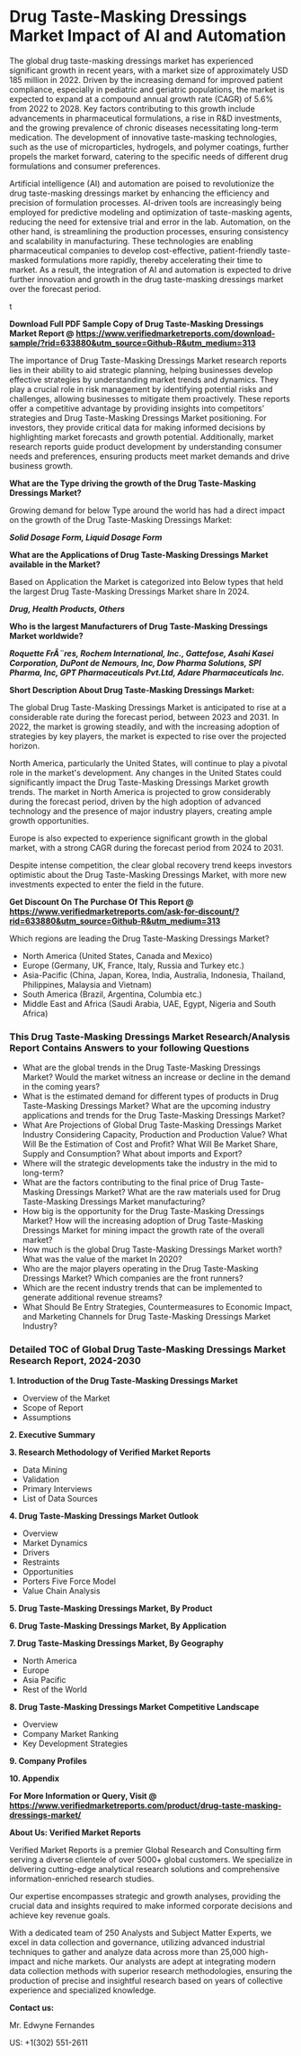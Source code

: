 <meta name="title" content="Global Drug Taste-Masking Dressings Market Impact of AI and Automation"><meta name="description" content="The global drug taste-masking dressings market has experienced significant growth in recent years, with a market size of approximately USD 185 million in 2022. Driven "><meta name="title" content="Drug Taste-Masking Dressings Market Size, Share, Scope, Trends, Growth, Opportunities, Analysis, Forecast"><h1>Drug Taste-Masking Dressings Market Impact of AI and Automation</h1><p>The global drug taste-masking dressings market has experienced significant growth in recent years, with a market size of approximately USD 185 million in 2022. Driven by the increasing demand for improved patient compliance, especially in pediatric and geriatric populations, the market is expected to expand at a compound annual growth rate (CAGR) of 5.6% from 2022 to 2028. Key factors contributing to this growth include advancements in pharmaceutical formulations, a rise in R&D investments, and the growing prevalence of chronic diseases necessitating long-term medication. The development of innovative taste-masking technologies, such as the use of microparticles, hydrogels, and polymer coatings, further propels the market forward, catering to the specific needs of different drug formulations and consumer preferences.</p><p>Artificial intelligence (AI) and automation are poised to revolutionize the drug taste-masking dressings market by enhancing the efficiency and precision of formulation processes. AI-driven tools are increasingly being employed for predictive modeling and optimization of taste-masking agents, reducing the need for extensive trial and error in the lab. Automation, on the other hand, is streamlining the production processes, ensuring consistency and scalability in manufacturing. These technologies are enabling pharmaceutical companies to develop cost-effective, patient-friendly taste-masked formulations more rapidly, thereby accelerating their time to market. As a result, the integration of AI and automation is expected to drive further innovation and growth in the drug taste-masking dressings market over the forecast period.</p>t</p><p id="" class=""><strong>Download Full PDF Sample Copy of Drug Taste-Masking Dressings Market Report @ <a href="https://www.verifiedmarketreports.com/download-sample/?rid=633880&utm_source=Github-R&utm_medium=313" target="_blank">https://www.verifiedmarketreports.com/download-sample/?rid=633880&utm_source=Github-R&utm_medium=313</a></strong></p><p>The importance of&nbsp;Drug Taste-Masking Dressings Market research reports lies in their ability to aid strategic planning, helping businesses develop effective strategies by understanding market trends and dynamics. They play a crucial role in risk management by identifying potential risks and challenges, allowing businesses to mitigate them proactively. These reports offer a competitive advantage by providing insights into competitors' strategies and Drug Taste-Masking Dressings Market positioning. For investors, they provide critical data for making informed decisions by highlighting market forecasts and growth potential. Additionally, market research reports guide product development by understanding consumer needs and preferences, ensuring products meet market demands and drive business growth.</p><p><strong>What are the&nbsp;Type driving the growth of the Drug Taste-Masking Dressings Market?</strong></p><p id="" class="">Growing demand for below Type around the world has had a direct impact on the growth of the Drug Taste-Masking Dressings Market:</p><em><strong>Solid Dosage Form, Liquid Dosage Form</strong></em></p><strong>What are the&nbsp;Applications&nbsp;of Drug Taste-Masking Dressings Market available in the Market?</strong></p><p id="" class="">Based on Application the Market is categorized into Below types that held the largest Drug Taste-Masking Dressings Market share In 2024.</p><em><strong>Drug, Health Products, Others</strong></em></p><strong>Who is the largest Manufacturers of Drug Taste-Masking Dressings Market worldwide?</strong></p><p><em><strong>Roquette FrÃ¨res, Rochem International, Inc., Gattefose, Asahi Kasei Corporation, DuPont de Nemours, Inc, Dow Pharma Solutions, SPI Pharma, Inc, GPT Pharmaceuticals Pvt.Ltd, Adare Pharmaceuticals Inc.</strong></em></p><p id="" class=""><strong>Short Description About Drug Taste-Masking Dressings Market:</strong></p><p>The global Drug Taste-Masking Dressings Market is anticipated to rise at a considerable rate during the forecast period, between 2023 and 2031. In 2022, the market is growing steadily, and with the increasing adoption of strategies by key players, the market is expected to rise over the projected horizon.</p><p>North America, particularly the United States, will continue to play a pivotal role in the market's development. Any changes in the United States could significantly impact the Drug Taste-Masking Dressings Market growth trends. The market in North America is projected to grow considerably during the forecast period, driven by the high adoption of advanced technology and the presence of major industry players, creating ample growth opportunities.</p><p>Europe is also expected to experience significant growth in the global market, with a strong CAGR during the forecast period from 2024 to 2031.</p><p>Despite intense competition, the clear global recovery trend keeps investors optimistic about the Drug Taste-Masking Dressings Market, with more new investments expected to enter the field in the future.</p><p id="" class=""><strong>Get Discount On The Purchase Of This Report @ <a href="https://www.verifiedmarketreports.com/ask-for-discount/?rid=633880&utm_source=Github-R&utm_medium=313" target="_blank">https://www.verifiedmarketreports.com/ask-for-discount/?rid=633880&utm_source=Github-R&utm_medium=313</a></strong></p>Which regions are leading the Drug Taste-Masking Dressings Market?</p><ul><li>North America (United States, Canada and Mexico)</li><li>Europe (Germany, UK, France, Italy, Russia and Turkey etc.)</li><li>Asia-Pacific (China, Japan, Korea, India, Australia, Indonesia, Thailand, Philippines, Malaysia and Vietnam)</li><li>South America (Brazil, Argentina, Columbia etc.)</li><li>Middle East and Africa (Saudi Arabia, UAE, Egypt, Nigeria and South Africa)</li></ul><h3 id="" class="">This Drug Taste-Masking Dressings Market Research/Analysis Report Contains Answers to your following Questions</h3><ul><li>What are the global trends in the Drug Taste-Masking Dressings Market? Would the market witness an increase or decline in the demand in the coming years?</li><li>What is the estimated demand for different types of products in Drug Taste-Masking Dressings Market? What are the upcoming industry applications and trends for the Drug Taste-Masking Dressings Market?</li><li>What Are Projections of Global Drug Taste-Masking Dressings Market Industry Considering Capacity, Production and Production Value? What Will Be the Estimation of Cost and Profit? What Will Be Market Share, Supply and Consumption? What about imports and Export?</li><li>Where will the strategic developments take the industry in the mid to long-term?</li><li>What are the factors contributing to the final price of Drug Taste-Masking Dressings Market? What are the raw materials used for Drug Taste-Masking Dressings Market manufacturing?</li><li>How big is the opportunity for the Drug Taste-Masking Dressings Market? How will the increasing adoption of Drug Taste-Masking Dressings Market for mining impact the growth rate of the overall market?</li><li>How much is the global Drug Taste-Masking Dressings Market worth? What was the value of the market In 2020?</li><li>Who are the major players operating in the Drug Taste-Masking Dressings Market? Which companies are the front runners?</li><li>Which are the recent industry trends that can be implemented to generate additional revenue streams?</li><li>What Should Be Entry Strategies, Countermeasures to Economic Impact, and Marketing Channels for Drug Taste-Masking Dressings Market Industry?</li></ul><h3 id="" class="">Detailed TOC of Global Drug Taste-Masking Dressings Market Research Report, 2024-2030</h3><p id="" class=""><strong>1. Introduction of the Drug Taste-Masking Dressings Market</strong></p><ul><li>Overview of the Market</li><li>Scope of Report</li><li>Assumptions</li></ul><p id="" class=""><strong>2. Executive Summary</strong></p><p id="" class=""><strong>3. Research Methodology of Verified Market Reports</strong></p><ul><li>Data Mining</li><li>Validation</li><li>Primary Interviews</li><li>List of Data Sources</li></ul><p id="" class=""><strong>4. Drug Taste-Masking Dressings Market Outlook</strong></p><ul><li>Overview</li><li>Market Dynamics</li><li>Drivers</li><li>Restraints</li><li>Opportunities</li><li>Porters Five Force Model</li><li>Value Chain Analysis</li></ul><p id="" class=""><strong>5. Drug Taste-Masking Dressings Market, By Product</strong></p><p id="" class=""><strong>6. Drug Taste-Masking Dressings Market, By Application</strong></p><p id="" class=""><strong>7. Drug Taste-Masking Dressings Market, By Geography</strong></p><ul><li>North America</li><li>Europe</li><li>Asia Pacific</li><li>Rest of the World</li></ul><p id="" class=""><strong>8. Drug Taste-Masking Dressings Market Competitive Landscape</strong></p><ul><li>Overview</li><li>Company Market Ranking</li><li>Key Development Strategies</li></ul><p id="" class=""><strong>9. Company Profiles</strong></p><p id="" class=""><strong>10. Appendix</strong></p><p id="" class=""><strong>For More Information or Query, Visit @ <a href="https://www.verifiedmarketreports.com/product/drug-taste-masking-dressings-market/" target="_blank">https://www.verifiedmarketreports.com/product/drug-taste-masking-dressings-market/</a></strong></p><p id="" class=""><strong>About Us: Verified Market Reports</strong></p><p id="" class="">Verified Market Reports is a premier Global Research and Consulting firm serving a diverse clientele of over 5000+ global customers. We specialize in delivering cutting-edge analytical research solutions and comprehensive information-enriched research studies.</p><p id="" class="">Our expertise encompasses strategic and growth analyses, providing the crucial data and insights required to make informed corporate decisions and achieve key revenue goals.</p><p id="" class="">With a dedicated team of 250 Analysts and Subject Matter Experts, we excel in data collection and governance, utilizing advanced industrial techniques to gather and analyze data across more than 25,000 high-impact and niche markets. Our analysts are adept at integrating modern data collection methods with superior research methodologies, ensuring the production of precise and insightful research based on years of collective experience and specialized knowledge.</p><p id="" class=""><strong>Contact us:</strong></p><p id="" class="">Mr. Edwyne Fernandes</p><p id="" class="">US: +1(302) 551-2611</p>
